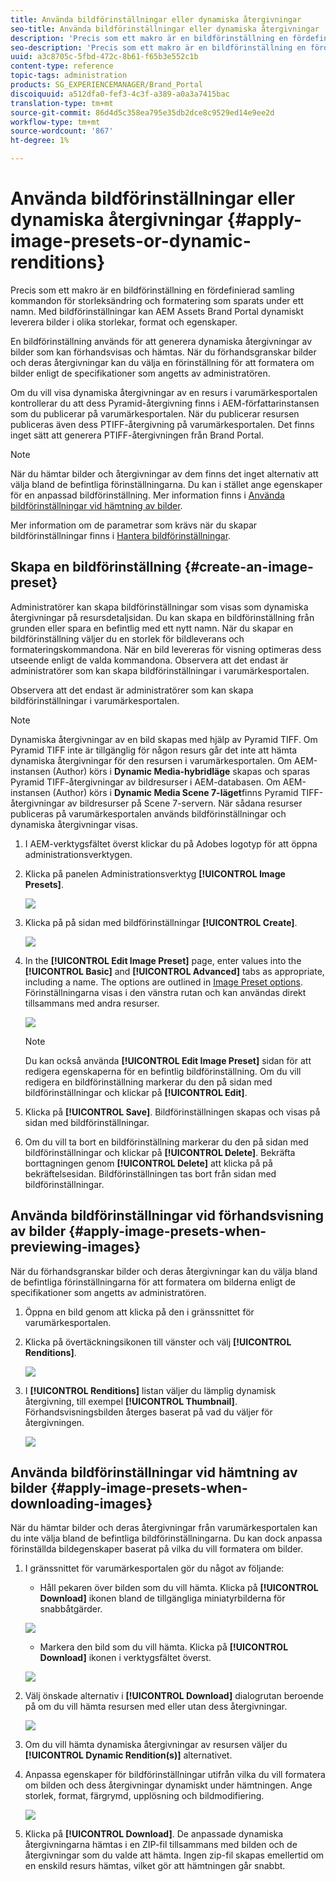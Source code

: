 ```yaml
---
title: Använda bildförinställningar eller dynamiska återgivningar
seo-title: Använda bildförinställningar eller dynamiska återgivningar
description: 'Precis som ett makro är en bildförinställning en fördefinierad samling kommandon för storleksändring och formatering som sparats under ett namn. Med bildförinställningar kan AEM Assets Brand Portal dynamiskt leverera bilder i olika storlekar, format och egenskaper. '
seo-description: 'Precis som ett makro är en bildförinställning en fördefinierad samling kommandon för storleksändring och formatering som sparats under ett namn. Med bildförinställningar kan AEM Assets Brand Portal dynamiskt leverera bilder i olika storlekar, format och egenskaper. '
uuid: a3c8705c-5fbd-472c-8b61-f65b3e552c1b
content-type: reference
topic-tags: administration
products: SG_EXPERIENCEMANAGER/Brand_Portal
discoiquuid: a512dfa0-fef3-4c3f-a389-a0a3a7415bac
translation-type: tm+mt
source-git-commit: 86d4d5c358ea795e35db2dce8c9529ed14e9ee2d
workflow-type: tm+mt
source-wordcount: '867'
ht-degree: 1%

---
```



# Använda bildförinställningar eller dynamiska återgivningar {#apply-image-presets-or-dynamic-renditions}

Precis som ett makro är en bildförinställning en fördefinierad samling kommandon för storleksändring och formatering som sparats under ett namn. Med bildförinställningar kan AEM Assets Brand Portal dynamiskt leverera bilder i olika storlekar, format och egenskaper.

En bildförinställning används för att generera dynamiska återgivningar av bilder som kan förhandsvisas och hämtas. När du förhandsgranskar bilder och deras återgivningar kan du välja en förinställning för att formatera om bilder enligt de specifikationer som angetts av administratören.

Om du vill visa dynamiska återgivningar av en resurs i varumärkesportalen kontrollerar du att dess Pyramid-återgivning finns i AEM-författarinstansen som du publicerar på varumärkesportalen. När du publicerar resursen publiceras även dess PTIFF-återgivning på varumärkesportalen. Det finns inget sätt att generera PTIFF-återgivningen från Brand Portal.

>[!NOTE]
>
>När du hämtar bilder och återgivningar av dem finns det inget alternativ att välja bland de befintliga förinställningarna. Du kan i stället ange egenskaper för en anpassad bildförinställning. Mer information finns i [Använda bildförinställningar vid hämtning av bilder](../using/brand-portal-image-presets.md#main-pars-text-1403412644).

Mer information om de parametrar som krävs när du skapar bildförinställningar finns i [Hantera bildförinställningar](https://docs.adobe.com/docs/en/AEM/6-0/administer/integration/dynamic-media/image-presets.html).

## Skapa en bildförinställning {#create-an-image-preset}

Administratörer kan skapa bildförinställningar som visas som dynamiska återgivningar på resursdetaljsidan. Du kan skapa en bildförinställning från grunden eller spara en befintlig med ett nytt namn. När du skapar en bildförinställning väljer du en storlek för bildleverans och formateringskommandona. När en bild levereras för visning optimeras dess utseende enligt de valda kommandona.
Observera att det endast är administratörer som kan skapa bildförinställningar i varumärkesportalen.

Observera att det endast är administratörer som kan skapa bildförinställningar i varumärkesportalen.

>[!NOTE]
>
>Dynamiska återgivningar av en bild skapas med hjälp av Pyramid TIFF. Om Pyramid TIFF inte är tillgänglig för någon resurs går det inte att hämta dynamiska återgivningar för den resursen i varumärkesportalen.
Om AEM-instansen (Author) körs i **Dynamic Media-hybridläge** skapas och sparas Pyramid TIFF-återgivningar av bildresurser i AEM-databasen. Om AEM-instansen (Author) körs i **Dynamic Media Scene 7-läget**finns Pyramid TIFF-återgivningar av bildresurser på Scene 7-servern.
När sådana resurser publiceras på varumärkesportalen används bildförinställningar och dynamiska återgivningar visas.

1. I AEM-verktygsfältet överst klickar du på Adobes logotyp för att öppna administrationsverktygen.

1. Klicka på panelen Administrationsverktyg **[!UICONTROL Image Presets]**.

   ![](assets/admin-tools-panel-4.png)

1. Klicka på på sidan med bildförinställningar **[!UICONTROL Create]**.

   ![](assets/image_preset_homepage.png)

1. In the **[!UICONTROL Edit Image Preset]** page, enter values into the **[!UICONTROL Basic]** and **[!UICONTROL Advanced]** tabs as appropriate, including a name. The options are outlined in [Image Preset options](https://docs.adobe.com/docs/en/AEM/6-0/administer/integration/dynamic-media/image-presets.html#Image%20preset%20options). Förinställningarna visas i den vänstra rutan och kan användas direkt tillsammans med andra resurser.

   ![](assets/image_preset_create.png)

   >[!NOTE]
   >
   >Du kan också använda **[!UICONTROL Edit Image Preset]** sidan för att redigera egenskaperna för en befintlig bildförinställning. Om du vill redigera en bildförinställning markerar du den på sidan med bildförinställningar och klickar på **[!UICONTROL Edit]**.

1. Klicka på **[!UICONTROL Save]**. Bildförinställningen skapas och visas på sidan med bildförinställningar.
1. Om du vill ta bort en bildförinställning markerar du den på sidan med bildförinställningar och klickar på **[!UICONTROL Delete]**. Bekräfta borttagningen genom **[!UICONTROL Delete]** att klicka på på bekräftelsesidan. Bildförinställningen tas bort från sidan med bildförinställningar.

## Använda bildförinställningar vid förhandsvisning av bilder  {#apply-image-presets-when-previewing-images}

När du förhandsgranskar bilder och deras återgivningar kan du välja bland de befintliga förinställningarna för att formatera om bilderna enligt de specifikationer som angetts av administratören.

1. Öppna en bild genom att klicka på den i gränssnittet för varumärkesportalen.
1. Klicka på övertäckningsikonen till vänster och välj **[!UICONTROL Renditions]**.

   ![](assets/image-preset-previewrenditions.png)

1. I **[!UICONTROL Renditions]** listan väljer du lämplig dynamisk återgivning, till exempel **[!UICONTROL Thumbnail]**. Förhandsvisningsbilden återges baserat på vad du väljer för återgivningen.

   ![](assets/image-preset-previewrenditionthumbnail.png)

## Använda bildförinställningar vid hämtning av bilder {#apply-image-presets-when-downloading-images}

När du hämtar bilder och deras återgivningar från varumärkesportalen kan du inte välja bland de befintliga bildförinställningarna. Du kan dock anpassa förinställda bildegenskaper baserat på vilka du vill formatera om bilder.

1. I gränssnittet för varumärkesportalen gör du något av följande:

   * Håll pekaren över bilden som du vill hämta. Klicka på **[!UICONTROL Download]** ikonen bland de tillgängliga miniatyrbilderna för snabbåtgärder.

   ![](assets/downloadsingleasset.png)

   * Markera den bild som du vill hämta. Klicka på **[!UICONTROL Download]** ikonen i verktygsfältet överst.

   ![](assets/downloadassets.png)

1. Välj önskade alternativ i **[!UICONTROL Download]** dialogrutan beroende på om du vill hämta resursen med eller utan dess återgivningar.

   ![](assets/donload-assets-dialog.png)

1. Om du vill hämta dynamiska återgivningar av resursen väljer du **[!UICONTROL Dynamic Rendition(s)]** alternativet.
1. Anpassa egenskaper för bildförinställningar utifrån vilka du vill formatera om bilden och dess återgivningar dynamiskt under hämtningen. Ange storlek, format, färgrymd, upplösning och bildmodifiering.

   ![](assets/dynamicrenditions.png)

1. Klicka på **[!UICONTROL Download]**. De anpassade dynamiska återgivningarna hämtas i en ZIP-fil tillsammans med bilden och de återgivningar som du valde att hämta. Ingen zip-fil skapas emellertid om en enskild resurs hämtas, vilket gör att hämtningen går snabbt.
